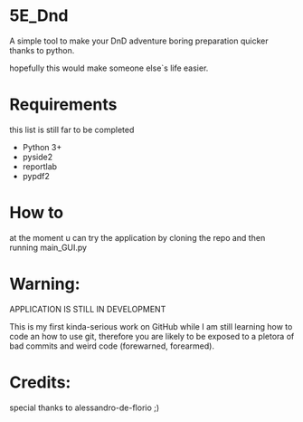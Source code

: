 # 5E_Dnd
A simple tool to make your DnD adventure boring preparation quicker thanks to python.

hopefully this would make someone else`s life easier.

# Requirements
this list is still far to be completed
 - Python 3+
 - pyside2
 - reportlab
 - pypdf2
 
# How to
at the moment u can try the application by cloning the repo and then running main_GUI.py

# Warning:
APPLICATION IS STILL IN DEVELOPMENT

This is my first kinda-serious work on GitHub while I am still learning how to code an how to use git, therefore you are likely to be exposed to a pletora of bad commits and weird code (forewarned, forearmed).

# Credits:
special thanks to alessandro-de-florio ;)
